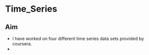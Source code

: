# Time_Series

## Aim
- I have worked on four different time series data sets provided by coursera.
- 
